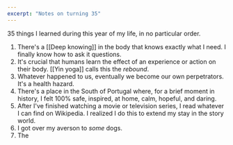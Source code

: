```yaml
---
excerpt: "Notes on turning 35"
---
```

35 things I learned during this year of my life, in no particular order.

1. There's a [[Deep knowing]] in the body that knows exactly what I need. I finally know how to ask it questions.
2. It's crucial that humans learn the effect of an experience or action on their body. [[Yin yoga]] calls this the *rebound*.
3. Whatever happened to us, eventually we become our own perpetrators. It's a health hazard.
4. There's a place in the South of Portugal where, for a brief moment in history, I felt 100% safe, inspired, at home, calm, hopeful, and daring.
5. After I've finished watching a movie or television series, I read whatever I can find on Wikipedia. I realized I do this to extend my stay in the story world. 
6. I got over my averson to *some* dogs.
7. The 
